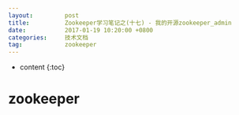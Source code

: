 ```yaml
---
layout:			post
title:			Zookeeper学习笔记之(十七) - 我的开源zookeeper_admin
date:			2017-01-19 10:20:00 +0800
categories:		技术文档
tag:			zookeeper
---
```


* content
{:toc}


zookeeper
=======================================


<br />
<br />
